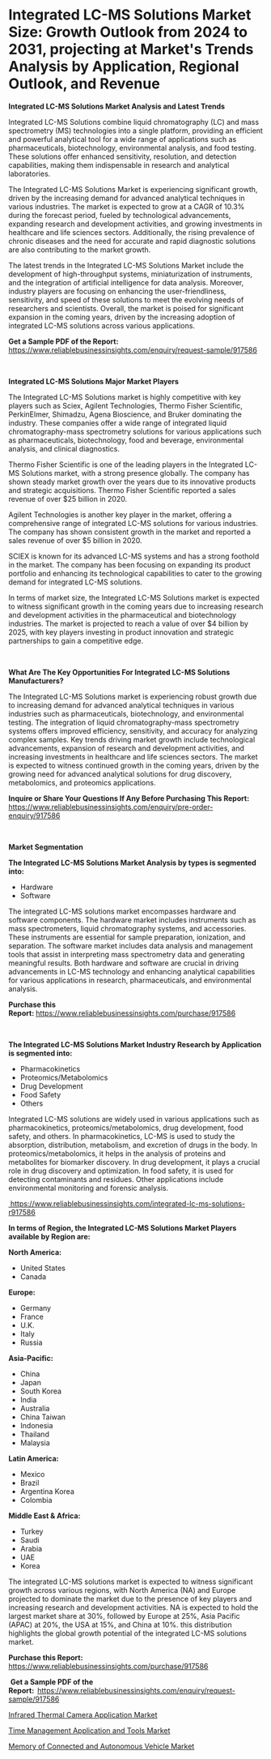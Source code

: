<p><h1>Integrated LC-MS Solutions Market Size: Growth Outlook from 2024 to 2031, projecting at Market's Trends Analysis by Application, Regional Outlook, and Revenue</h1></p><p><strong>Integrated LC-MS Solutions Market Analysis and Latest Trends</strong></p>
<p><p>Integrated LC-MS Solutions combine liquid chromatography (LC) and mass spectrometry (MS) technologies into a single platform, providing an efficient and powerful analytical tool for a wide range of applications such as pharmaceuticals, biotechnology, environmental analysis, and food testing. These solutions offer enhanced sensitivity, resolution, and detection capabilities, making them indispensable in research and analytical laboratories.</p><p>The Integrated LC-MS Solutions Market is experiencing significant growth, driven by the increasing demand for advanced analytical techniques in various industries. The market is expected to grow at a CAGR of 10.3% during the forecast period, fueled by technological advancements, expanding research and development activities, and growing investments in healthcare and life sciences sectors. Additionally, the rising prevalence of chronic diseases and the need for accurate and rapid diagnostic solutions are also contributing to the market growth.</p><p>The latest trends in the Integrated LC-MS Solutions Market include the development of high-throughput systems, miniaturization of instruments, and the integration of artificial intelligence for data analysis. Moreover, industry players are focusing on enhancing the user-friendliness, sensitivity, and speed of these solutions to meet the evolving needs of researchers and scientists. Overall, the market is poised for significant expansion in the coming years, driven by the increasing adoption of integrated LC-MS solutions across various applications.</p></p>
<p><strong>Get a Sample PDF of the Report:&nbsp;</strong> <a href="https://www.reliablebusinessinsights.com/enquiry/request-sample/917586">https://www.reliablebusinessinsights.com/enquiry/request-sample/917586</a></p>
<p>&nbsp;</p>
<p><strong>Integrated LC-MS Solutions Major Market Players</strong></p>
<p><p>The Integrated LC-MS Solutions market is highly competitive with key players such as Sciex, Agilent Technologies, Thermo Fisher Scientific, PerkinElmer, Shimadzu, Agena Bioscience, and Bruker dominating the industry. These companies offer a wide range of integrated liquid chromatography-mass spectrometry solutions for various applications such as pharmaceuticals, biotechnology, food and beverage, environmental analysis, and clinical diagnostics.</p><p>Thermo Fisher Scientific is one of the leading players in the Integrated LC-MS Solutions market, with a strong presence globally. The company has shown steady market growth over the years due to its innovative products and strategic acquisitions. Thermo Fisher Scientific reported a sales revenue of over $25 billion in 2020.</p><p>Agilent Technologies is another key player in the market, offering a comprehensive range of integrated LC-MS solutions for various industries. The company has shown consistent growth in the market and reported a sales revenue of over $5 billion in 2020.</p><p>SCIEX is known for its advanced LC-MS systems and has a strong foothold in the market. The company has been focusing on expanding its product portfolio and enhancing its technological capabilities to cater to the growing demand for integrated LC-MS solutions. </p><p>In terms of market size, the Integrated LC-MS Solutions market is expected to witness significant growth in the coming years due to increasing research and development activities in the pharmaceutical and biotechnology industries. The market is projected to reach a value of over $4 billion by 2025, with key players investing in product innovation and strategic partnerships to gain a competitive edge.</p></p>
<p>&nbsp;</p>
<p><strong>What Are The Key Opportunities For Integrated LC-MS Solutions Manufacturers?</strong></p>
<p><p>The Integrated LC-MS Solutions market is experiencing robust growth due to increasing demand for advanced analytical techniques in various industries such as pharmaceuticals, biotechnology, and environmental testing. The integration of liquid chromatography-mass spectrometry systems offers improved efficiency, sensitivity, and accuracy for analyzing complex samples. Key trends driving market growth include technological advancements, expansion of research and development activities, and increasing investments in healthcare and life sciences sectors. The market is expected to witness continued growth in the coming years, driven by the growing need for advanced analytical solutions for drug discovery, metabolomics, and proteomics applications.</p></p>
<p><strong>Inquire or Share Your Questions If Any Before Purchasing This Report:</strong> <a href="https://www.reliablebusinessinsights.com/enquiry/pre-order-enquiry/917586">https://www.reliablebusinessinsights.com/enquiry/pre-order-enquiry/917586</a></p>
<p>&nbsp;</p>
<p><strong>Market Segmentation</strong></p>
<p><strong>The Integrated LC-MS Solutions Market Analysis by types is segmented into:</strong></p>
<p><ul><li>Hardware</li><li>Software</li></ul></p>
<p><p>The integrated LC-MS solutions market encompasses hardware and software components. The hardware market includes instruments such as mass spectrometers, liquid chromatography systems, and accessories. These instruments are essential for sample preparation, ionization, and separation. The software market includes data analysis and management tools that assist in interpreting mass spectrometry data and generating meaningful results. Both hardware and software are crucial in driving advancements in LC-MS technology and enhancing analytical capabilities for various applications in research, pharmaceuticals, and environmental analysis.</p></p>
<p><strong>Purchase this Report:&nbsp;</strong><a href="https://www.reliablebusinessinsights.com/purchase/917586">https://www.reliablebusinessinsights.com/purchase/917586</a></p>
<p>&nbsp;</p>
<p><strong>The Integrated LC-MS Solutions Market Industry Research by Application is segmented into:</strong></p>
<p><ul><li>Pharmacokinetics</li><li>Proteomics/Metabolomics</li><li>Drug Development</li><li>Food Safety</li><li>Others</li></ul></p>
<p><p>Integrated LC-MS solutions are widely used in various applications such as pharmacokinetics, proteomics/metabolomics, drug development, food safety, and others. In pharmacokinetics, LC-MS is used to study the absorption, distribution, metabolism, and excretion of drugs in the body. In proteomics/metabolomics, it helps in the analysis of proteins and metabolites for biomarker discovery. In drug development, it plays a crucial role in drug discovery and optimization. In food safety, it is used for detecting contaminants and residues. Other applications include environmental monitoring and forensic analysis.</p></p>
<p><a href="https://www.reliablebusinessinsights.com/integrated-lc-ms-solutions-r917586">&nbsp;https://www.reliablebusinessinsights.com/integrated-lc-ms-solutions-r917586</a></p>
<p><strong>In terms of Region, the Integrated LC-MS Solutions Market Players available by Region are:</strong></p>
<p>
    <p> <strong> North America: </strong>
        <ul>
            <li>United States</li>
            <li>Canada</li>
        </ul>
        </p> 
    <p> <strong> Europe: </strong>
        <ul>
            <li>Germany</li>
            <li>France</li>
            <li>U.K.</li>
            <li>Italy</li>
            <li>Russia</li>
        </ul>
        </p> 
    <p> <strong> Asia-Pacific: </strong>
        <ul>
            <li>China</li>
            <li>Japan</li>
            <li>South Korea</li>
            <li>India</li>
            <li>Australia</li>
            <li>China Taiwan</li>
            <li>Indonesia</li>
            <li>Thailand</li>
            <li>Malaysia</li>
        </ul>
        </p> 
    <p> <strong> Latin America: </strong>
        <ul>
            <li>Mexico</li>
            <li>Brazil</li>
            <li>Argentina Korea</li>
            <li>Colombia</li>
        </ul>
        </p> 
    <p> <strong> Middle East & Africa: </strong>
        <ul>
            <li>Turkey</li>
            <li>Saudi</li>
            <li>Arabia</li>
            <li>UAE</li>
            <li>Korea</li>
        </ul>
    </p>
    </p>
<p><p>The integrated LC-MS solutions market is expected to witness significant growth across various regions, with North America (NA) and Europe projected to dominate the market due to the presence of key players and increasing research and development activities. NA is expected to hold the largest market share at 30%, followed by Europe at 25%, Asia Pacific (APAC) at 20%, the USA at 15%, and China at 10%. this distribution highlights the global growth potential of the integrated LC-MS solutions market.</p></p>
<p><strong>Purchase this Report: </strong><a href="https://www.reliablebusinessinsights.com/purchase/917586">https://www.reliablebusinessinsights.com/purchase/917586</a></p>
<p>&nbsp;<strong>Get a Sample PDF of the Report:&nbsp;&nbsp;</strong><a href="https://www.reliablebusinessinsights.com/enquiry/request-sample/917586">https://www.reliablebusinessinsights.com/enquiry/request-sample/917586</a></p>
<p><strong></strong></p>
<p><p><a href="https://github.com/nigngrjl95/Market-Research-Report-List-1/blob/main/infrared-thermal-camera-application-market.md">Infrared Thermal Camera Application Market</a></p><p><a href="https://github.com/ayamgoreng5458/Market-Research-Report-List-1/blob/main/time-management-application-and-tools-market.md">Time Management Application and Tools Market</a></p><p><a href="https://github.com/sarohimweaach77/Market-Research-Report-List-1/blob/main/memory-of-connected-and-autonomous-vehicle-market.md">Memory of Connected and Autonomous Vehicle Market</a></p></p>